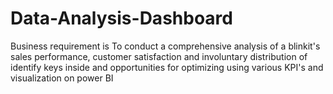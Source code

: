 # Data-Analysis-Dashboard
Business requirement is To conduct a comprehensive analysis of a blinkit's sales performance, customer satisfaction and involuntary distribution of identify keys inside and opportunities for optimizing using various  KPI's and visualization on power BI
